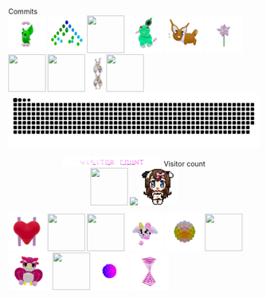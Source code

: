 
<br/>
Commits
<div>
  <img src="./assets/grimLeaper.gif" width="75" height="75"/>
  <img src="./assets/binaryTree.gif" width="75" height="75"/>
  <img src="./assets/butterfree.gif" width="75" height="75"/>
  <img src="./assets/chikorita.gif" width="75" height="75"/>
  <img src="./assets/eevee.gif" width="75" height="75"/>
  <img src="./assets/flower.gif" width="75" height="75"/>
  <img src="./assets/flowerGarden.gif" width="75" height="75"/>
  <img src="./assets/fidgetToy.gif" width="75" height="75"/>
  <img src="./assets/gene.gif" width="35" height="75"/>
  <img src="./assets/growlithe.gif" width="75" height="75"/>
 </div>
<a href=#><img src="contributions.svg"></a>
<p align="center"> 
   <img src="./assets/visitorCount.svg" width="200" height="20"/>
  Visitor count<br>
  <img src="./assets/rgbToVec3Colors.gif" width="75" height="75"/>
  <img src="https://profile-counter.glitch.me/mollybeach/count.svg" />
  <img src="./assets/cowpic.png" width="75" height="75"/>
</p>
<div>
  <img src="./assets/heart.gif" width="75" height="75"/>
  <img src="./assets/horseSea.gif" width="75" height="75"/>
  <img src="./assets/mandelbrot.gif" width="75" height="75"/>
  <img src="./assets/milkers.gif" width="75" height="75"/>
  <img src="./assets/poke.gif" width="75" height="75"/>
  <img src="./assets/purugly.gif" width="75" height="75"/>
  <img src="./assets/owl.gif" width="85" height="75"/>
  <img src="./assets/rattata.gif" width="75" height="75"/>
 
  <img src="./assets/virus.gif" width="75" height="75"/>
  <img src="./assets/zap.gif" width="75" height="75"/>
</div>
  

</table>

